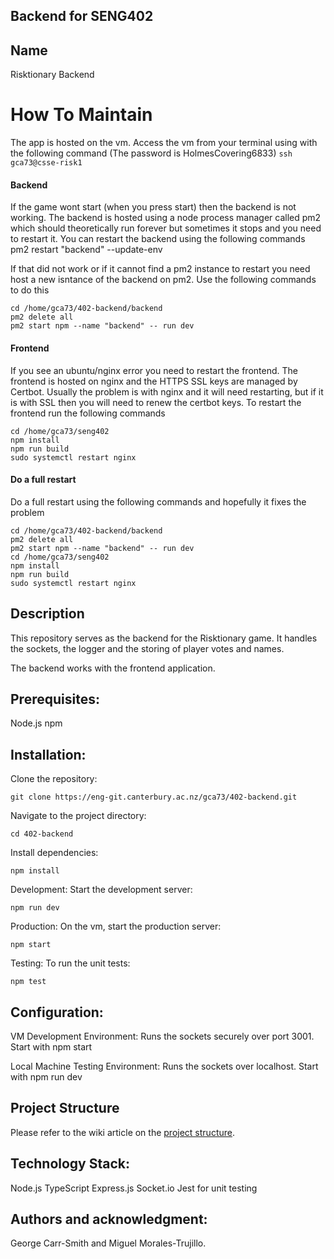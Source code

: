 ## Backend for SENG402

## Name
Risktionary Backend

# How To Maintain
The app is hosted on the vm.  Access the vm from your terminal using with the following command (The password is HolmesCovering6833) 
`ssh gca73@csse-risk1`

#### Backend
If the game wont start (when you press start) then the backend is not working. The backend is hosted using a node process manager called pm2 which should theoretically run forever but sometimes it stops and you need to restart it. You can restart the backend using the following commands
pm2 restart "backend" --update-env

If that did not work or if it cannot find a pm2 instance to restart you need host a new isntance of the backend on pm2. Use the following commands to do this

```
cd /home/gca73/402-backend/backend
pm2 delete all
pm2 start npm --name "backend" -- run dev
```


#### Frontend
If you see an ubuntu/nginx error you need to restart the frontend. The frontend is hosted on nginx and the HTTPS SSL keys are managed by Certbot. Usually the problem is with nginx and it will need restarting,  but if it is with SSL then you will need to renew the certbot keys.
To restart the frontend run the following commands 
```
cd /home/gca73/seng402 
npm install
npm run build
sudo systemctl restart nginx
```


#### Do a full restart
Do a full restart using the following commands and hopefully it fixes the problem

```
cd /home/gca73/402-backend/backend
pm2 delete all
pm2 start npm --name "backend" -- run dev
cd /home/gca73/seng402 
npm install
npm run build
sudo systemctl restart nginx
```


## Description
This repository serves as the backend for the Risktionary game. It handles the sockets, the logger and the storing of player votes and names.

The backend works with the frontend application.

## Prerequisites:
Node.js
npm

## Installation:
Clone the repository:
```
git clone https://eng-git.canterbury.ac.nz/gca73/402-backend.git
```

Navigate to the project directory:
```
cd 402-backend
```
Install dependencies:
```
npm install
```
Development:
Start the development server:
```
npm run dev
```

Production:
On the vm, start the production server:
```
npm start
```

Testing:
To run the unit tests:
```
npm test
```

## Configuration:

VM Development Environment: Runs the sockets securely over port 3001. Start with npm start

Local Machine Testing Environment: Runs the sockets over localhost. Start with npm run dev

## Project Structure
Please refer to the wiki article on the [project structure](https://eng-git.canterbury.ac.nz/gca73/seng402/-/wikis/Backend-Structure).

## Technology Stack:
Node.js
TypeScript
Express.js
Socket.io
Jest for unit testing


## Authors and acknowledgment:
George Carr-Smith and Miguel Morales-Trujillo.

